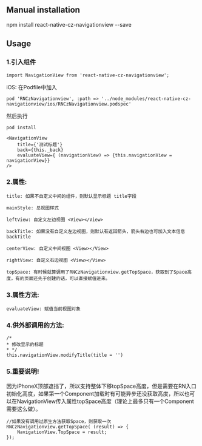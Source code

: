 
## Manual installation

npm install react-native-cz-navigationview --save

	

## Usage
###  1.引入组件
```
import NavigationView from 'react-native-cz-navigationview';
```

iOS: 在Podfile中加入
```
pod 'RNCzNavigationview', :path => '../node_modules/react-native-cz-navigationview/ios/RNCzNavigationview.podspec'
```
然后执行
```
pod install
```

```
<NavigationView
    title={'测试标题'}
    back={this._back}
    evaluateView={ (navigationView) => {this.navigationView = navigationView}}
/>
```

###  2.属性:
```
title: 如果不自定义中间的组件，则默认显示标题 title字段
```
```
mainStyle: 总视图样式
```
```
leftView: 自定义左边视图 <View></View>
```
```
backTitle: 如果没有自定义左边视图，则默认有返回箭头，箭头右边也可加入文本信息backTitle
```
```
centerView: 自定义中间视图 <View></View>
```
```
rightView: 自定义右边视图 <View></View>
```
```
topSpace: 有时候就算调用了RNCzNavigationview.getTopSpace，获取到了Space高度，有的页面还先于创建的话，可以直接赋值进来。
```

###  3.属性方法:
```
evaluateView: 赋值当前视图对象
```

###  4.供外部调用的方法:
```
/*
* 修改显示的标题
* */
this.navigationView.modifyTitle(title = '')
```

###  5.重要说明!
因为iPhoneX顶部遮挡了，所以支持整体下移topSpace高度，但是需要在RN入口初始化高度，如果第一个Component加载时有可能异步还没获取高度，所以也可以在NavigationView传入属性topSpace高度（理论上最多只有一个Component需要这么做）。
```
//如果没有调用过原生方法获取Space，则获取一次
RNCzNavigationview.getTopSpace( (result) => {
    NavigationView.TopSpace = result;
});
```

  
